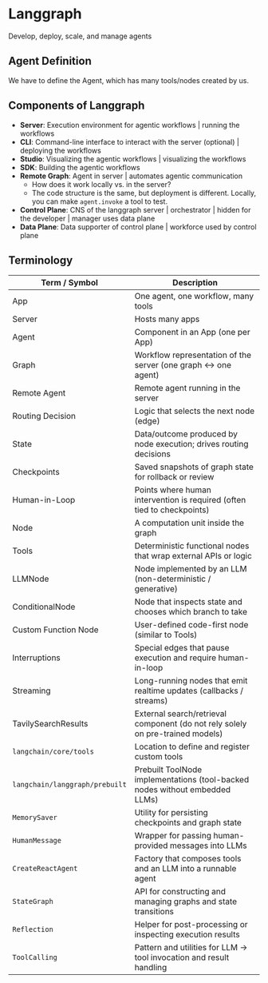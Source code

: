 # Langgraph

Develop, deploy, scale, and manage agents

## Agent Definition

We have to define the Agent, which has many tools/nodes created by us.

## Components of Langgraph

- **Server**: Execution environment for agentic workflows | running the workflows
- **CLI**: Command-line interface to interact with the server (optional) | deploying the workflows
- **Studio**: Visualizing the agentic workflows | visualizing the workflows
- **SDK**: Building the agentic workflows
- **Remote Graph**: Agent in server | automates agentic communication
	- How does it work locally vs. in the server?
	- The code structure is the same, but deployment is different. Locally, you can make `agent.invoke` a tool to test.
- **Control Plane**: CNS of the langgraph server | orchestrator | hidden for the developer | manager uses data plane
- **Data Plane**: Data supporter of control plane | workforce used by control plane


## Terminology

| Term / Symbol                  | Description                                                                                              |
|--------------------------------|----------------------------------------------------------------------------------------------------------|
| App                            | One agent, one workflow, many tools                                                                      |
| Server                         | Hosts many apps                                                                                          |
| Agent                          | Component in an App (one per App)                                                                        |
| Graph                          | Workflow representation of the server (one graph ↔ one agent)                                           |
| Remote Agent                   | Remote agent running in the server                                                                       |
| Routing Decision               | Logic that selects the next node (edge)                                                                  |
| State                          | Data/outcome produced by node execution; drives routing decisions                                        |
| Checkpoints                    | Saved snapshots of graph state for rollback or review                                                    |
| Human-in-Loop                  | Points where human intervention is required (often tied to checkpoints)                                   |
| Node                           | A computation unit inside the graph                                                                      |
| Tools                          | Deterministic functional nodes that wrap external APIs or logic                                          |
| LLMNode                        | Node implemented by an LLM (non-deterministic / generative)                                              |
| ConditionalNode                | Node that inspects state and chooses which branch to take                                                |
| Custom Function Node           | User-defined code-first node (similar to Tools)                                                          |
| Interruptions                  | Special edges that pause execution and require human-in-loop                                             |
| Streaming                      | Long-running nodes that emit realtime updates (callbacks / streams)                                      |
| TavilySearchResults            | External search/retrieval component (do not rely solely on pre-trained models)                           |
| `langchain/core/tools`         | Location to define and register custom tools                                                              |
| `langchain/langgraph/prebuilt` | Prebuilt ToolNode implementations (tool-backed nodes without embedded LLMs)                              |
| `MemorySaver`                  | Utility for persisting checkpoints and graph state                                                       |
| `HumanMessage`                 | Wrapper for passing human-provided messages into LLMs                                                    |
| `CreateReactAgent`             | Factory that composes tools and an LLM into a runnable agent                                             |
| `StateGraph`                   | API for constructing and managing graphs and state transitions                                            |
| `Reflection`                   | Helper for post-processing or inspecting execution results                                                |
| `ToolCalling`                  | Pattern and utilities for LLM → tool invocation and result handling                                      |


